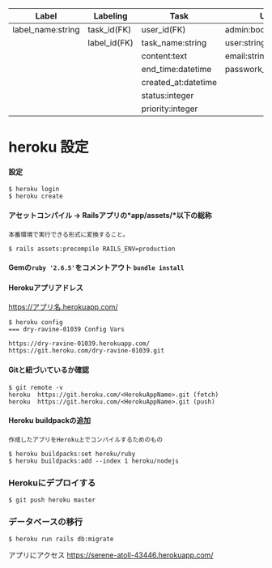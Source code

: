 |Label            |Labeling    |Task            |User                  |
|  ----           |  ----      |  ----          |  ----                |
|label_name:string|task_id(FK) |user_id(FK)     |admin:boolean         |
|                 |label_id(FK)|task_name:string|user:string           |
|                 |            |content:text    |email:string          |
|                 |            |end_time:datetime        |passwork_digest:string|
|			|			|	created_at:datetime	|			|
|  |  |status:integer  |  |
|  |  |priority:integer    |  |

# heroku 設定
#### 設定
```
$ heroku login
$ heroku create
```

#### アセットコンパイル -> Railsアプリの*app/assets/*以下の総称
	本番環境で実行できる形式に変換すること。
`$ rails assets:precompile RAILS_ENV=production`

#### Gemの`ruby '2.6.5'`をコメントアウト `bundle install`

#### Herokuアプリアドレス
https://アプリ名.herokuapp.com/
``` アプリ名確認 =><=の中
$ heroku config
=== dry-ravine-01039 Config Vars

https://dry-ravine-01039.herokuapp.com/
https://git.heroku.com/dry-ravine-01039.git
```


#### Gitと紐づいているか確認
```
$ git remote -v
heroku  https://git.heroku.com/<HerokuAppName>.git (fetch)
heroku  https://git.heroku.com/<HerokuAppName>.git (push)
```

#### Heroku buildpackの追加
	作成したアプリをHeroku上でコンパイルするためのもの
```
$ heroku buildpacks:set heroku/ruby
$ heroku buildpacks:add --index 1 heroku/nodejs
```

### Herokuにデプロイする
```
$ git push heroku master
```

### データベースの移行
```
$ heroku run rails db:migrate
```

アプリにアクセス
https://serene-atoll-43446.herokuapp.com/

